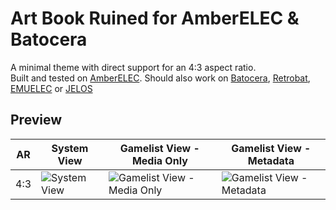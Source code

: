 # Art Book Ruined for AmberELEC & Batocera

A minimal theme with direct support for an 4:3 aspect ratio.  
Built and tested on [AmberELEC](https://AmberELEC.org).  Should also work on [Batocera](https://batocera.org/), [Retrobat](https://github.com/kaylh/RetroBat), [EMUELEC](https://github.com/EmuELEC/EmuELEC) or [JELOS](https://github.com/JustEnoughLinuxOS/distribution)

## Preview

| AR | System View | Gamelist View - Media Only | Gamelist View - Metadata |
|----|----|----|----|
| 4:3 | ![System View](https://i.imgur.com/oLxtHJE.png) | ![Gamelist View - Media Only](https://i.imgur.com/hBkhbTn.png) | ![Gamelist View - Metadata](https://i.imgur.com/XdN7fTm.png) |
